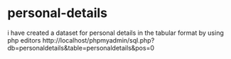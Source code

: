 # personal-details
i have created a dataset for personal details in the tabular format by using php editors 
http://localhost/phpmyadmin/sql.php?db=personaldetails&table=personaldetails&pos=0
